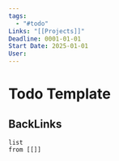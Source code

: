 ```yaml
---
tags:
  - "#todo"
Links: "[[Projects]]"
Deadline: 0001-01-01
Start Date: 2025-01-01
User:
---
```

# Todo Template
## BackLinks

```dataview
list
from [[]]
```

